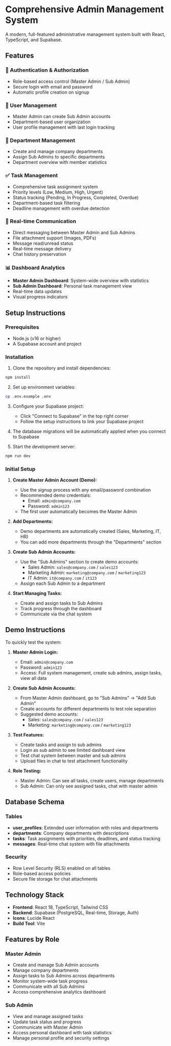 # Comprehensive Admin Management System

A modern, full-featured administrative management system built with React, TypeScript, and Supabase.

## Features

### 🔐 Authentication & Authorization
- Role-based access control (Master Admin / Sub Admin)
- Secure login with email and password
- Automatic profile creation on signup

### 👥 User Management
- Master Admin can create Sub Admin accounts
- Department-based user organization
- User profile management with last login tracking

### 🏢 Department Management
- Create and manage company departments
- Assign Sub Admins to specific departments
- Department overview with member statistics

### ✅ Task Management
- Comprehensive task assignment system
- Priority levels (Low, Medium, High, Urgent)
- Status tracking (Pending, In Progress, Completed, Overdue)
- Department-based task filtering
- Deadline management with overdue detection

### 💬 Real-time Communication
- Direct messaging between Master Admin and Sub Admins
- File attachment support (Images, PDFs)
- Message read/unread status
- Real-time message delivery
- Chat history preservation

### 📊 Dashboard Analytics
- **Master Admin Dashboard**: System-wide overview with statistics
- **Sub Admin Dashboard**: Personal task management view
- Real-time data updates
- Visual progress indicators

## Setup Instructions

### Prerequisites
- Node.js (v16 or higher)
- A Supabase account and project

### Installation

1. Clone the repository and install dependencies:
```bash
npm install
```

2. Set up environment variables:
```bash
cp .env.example .env
```

3. Configure your Supabase project:
   - Click "Connect to Supabase" in the top right corner
   - Follow the setup instructions to link your Supabase project

4. The database migrations will be automatically applied when you connect to Supabase

5. Start the development server:
```bash
npm run dev
```

### Initial Setup

1. **Create Master Admin Account (Demo):**
   - Use the signup process with any email/password combination
   - Recommended demo credentials:
     - Email: `admin@company.com`
     - Password: `admin123`
   - The first user automatically becomes the Master Admin

2. **Add Departments:**
   - Demo departments are automatically created (Sales, Marketing, IT, HR)
   - You can add more departments through the "Departments" section

3. **Create Sub Admin Accounts:**
   - Use the "Sub Admins" section to create demo accounts:
     - Sales Admin: `sales@company.com` / `sales123`
     - Marketing Admin: `marketing@company.com` / `marketing123`
     - IT Admin: `it@company.com` / `it123`
   - Assign each Sub Admin to a department

4. **Start Managing Tasks:**
   - Create and assign tasks to Sub Admins
   - Track progress through the dashboard
   - Communicate via the chat system

## Demo Instructions

To quickly test the system:

1. **Master Admin Login:**
   - Email: `admin@company.com`
   - Password: `admin123`
   - Access: Full system management, create sub admins, assign tasks, view all data

2. **Create Sub Admin Accounts:**
   - From Master Admin dashboard, go to "Sub Admins" → "Add Sub Admin"
   - Create accounts for different departments to test role separation
   - Suggested demo accounts:
     - Sales: `sales@company.com` / `sales123`
     - Marketing: `marketing@company.com` / `marketing123`

3. **Test Features:**
   - Create tasks and assign to sub admins
   - Login as sub admin to see limited dashboard view
   - Test chat system between master and sub admins
   - Upload files in chat to test attachment functionality

4. **Role Testing:**
   - Master Admin: Can see all tasks, create users, manage departments
   - Sub Admin: Can only see assigned tasks, chat with master admin

## Database Schema

### Tables
- **user_profiles**: Extended user information with roles and departments
- **departments**: Company departments with descriptions
- **tasks**: Task assignments with priorities, deadlines, and status tracking
- **messages**: Real-time chat system with file attachments

### Security
- Row Level Security (RLS) enabled on all tables
- Role-based access policies
- Secure file storage for chat attachments

## Technology Stack

- **Frontend**: React 18, TypeScript, Tailwind CSS
- **Backend**: Supabase (PostgreSQL, Real-time, Storage, Auth)
- **Icons**: Lucide React
- **Build Tool**: Vite

## Features by Role

### Master Admin
- Create and manage Sub Admin accounts
- Manage company departments
- Assign tasks to Sub Admins across departments
- Monitor system-wide task progress
- Communicate with all Sub Admins
- Access comprehensive analytics dashboard

### Sub Admin
- View and manage assigned tasks
- Update task status and progress
- Communicate with Master Admin
- Access personal dashboard with task statistics
- Manage personal profile and security settings